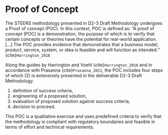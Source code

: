 # Proof of Concept

The STEERS methodology presented in D2-3 Draft Methodology undergoes a Proof of concept (POC). In this context, POC is defined as:
“A proof of concept (POC) is a demonstration, the purpose of which is to verify that certain concepts or theories have the potential for real-world application. […] The POC provides evidence that demonstrates that a business model, product, service, system, or idea is feasible and will function as intended.“ {cite}`Harrington_2016` 

Along the guides by Harrington and Voehl {cite}`Harrington_2016` and in accordance with Prasanna {cite}`Prasanna_2021`, the POC includes four steps of which (2) is extensively presented in the deliverable D2-3 Draft Methodology.

1.	definition of success criteria,
2.	engineering of a proposed solution,
3.	evaluation of proposed solution against success criteria, 
4.	decision to proceed.

This POC is a qualitative exercise and uses predefined criteria to verify that the methodology is compliant with regulatory boundaries and feasible in terms of effort and technical requirements.